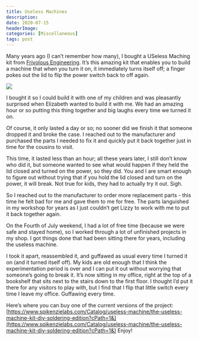 ```yaml
---
title: Useless Machines
description: 
date: 2020-07-15
headerImage: 
categories: [Miscellaneous]
tags: post
---
```


Many years ago (I can’t remember how many), I bought a USeless Maching kit from [Frivolous Engineering](https://www.instructables.com/member/Frivolous%20Engineering/instructables/). It’s this amazing kit that enables you to build a machine that when you turn it on, it immediately turns itself off; a finger pokes out the lid to flip the power switch back to off again.

![](images/stories/2020/uesless-machine_1.jpg)

I bought it so I could build it with one of my children and was pleasantly surprised when Elizabeth wanted to build it with me. We had an amazing hour or so putting this thing together and big laughs every time we turned it on.

Of course, it only lasted a day or so; no sooner did we finish it that someone dropped it and broke the case. I reached out to the manufacturer and purchased the parts I needed to fix it and quickly put it back together just in time for the cousins to visit.

This time, it lasted less than an hour; all these years later, I still don’t know who did it, but someone wanted to see what would happen if they held the lid closed and turned on the power, so they did. You and I are smart enough to figure out without trying that if you hold the lid closed and turn on the power, it will break. Not true for kids, they had to actually try it out. Sigh.

So I reached out to the manufacturer to order more replacement parts - this time he felt bad for me and gave them to me for free. The parts languished in my workshop for years as I just couldn’t get Lizzy to work with me to put it back together again.

On the Fourth of July weekend, I had a lot of free time (because we were safe and stayed home), so I worked through a lot of unfinished projects in my shop. I got things done that had been sitting there for years, including the useless machine.

I took it apart, reassembled it, and guffawed as usual every time I turned it on (and it turned itself off). My kids are old enough that I think the experimentation period is over and I can put it out without worrying that someone’s going to break it. It’s now sitting in my office, right at the top of a bookshelf that sits next to the stairs down to the first floor. I thought I’d put it there for any visitors to play with, but I find that I flip that little switch every time I leave my office. Guffawing every time.

Here’s where you can buy one of the current versions of the project: [https://www.spikenzielabs.com/Catalog/useless-machine/the-useless-machine-kit-diy-soldering-edition?cPath=1&](https://www.spikenzielabs.com/Catalog/useless-machine/the-useless-machine-kit-diy-soldering-edition?cPath=1&) Enjoy!
